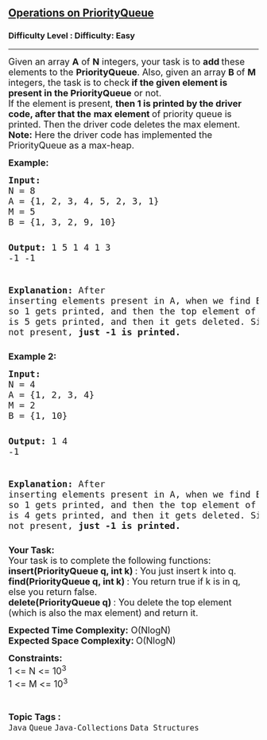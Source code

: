 <h2><a href="https://www.geeksforgeeks.org/problems/operations-on-priorityqueue/1?page=1&category=Stack,Queue&difficulty=Easy&status=unsolved&sortBy=submissions">Operations on PriorityQueue</a></h2><h3>Difficulty Level : Difficulty: Easy</h3><hr><div class="problems_problem_content__Xm_eO"><p><span style="font-size: 18px;">Given an array <strong>A</strong> of <strong>N</strong> integers, your task is to <strong>add </strong>these elements to the <strong>PriorityQueue</strong>. Also, given an array <strong>B </strong>of <strong>M</strong> integers, the task is to check<strong> if the given element is present in the PriorityQueue</strong> or not.<br>If the element is present, <strong>then 1 is printed by the driver code, after that the</strong> <strong>max element </strong>of priority queue is printed. Then the driver code deletes the max element.<br><strong>Note:</strong> Here the driver code has implemented the PriorityQueue as a max-heap.</span></p>
<p><strong><span style="font-size: 18px;">Example:</span></strong></p>
<pre><span style="font-size: 18px;"><strong>Input:</strong>
N = 8
A = {1, 2, 3, 4, 5, 2, 3, 1}
M = 5
B = {1, 3, 2, 9, 10}</span>

<span style="font-size: 18px;"><strong>Output:</strong>
1
5
1
4
1
3
-1
-1</span>

<span style="font-size: 18px;"><strong>Explanation:
</strong>After inserting elements present in A, when we find B[0]=1, 
which is present, so 1 gets printed, and then the 
top element of the PriorityQueue which is 5 gets 
printed, and then it gets deleted. Similarly, when 
element is not present,<strong> just -1 is printed.<br></strong></span></pre>
<p><span style="font-size: 18px;"><strong>Example 2:</strong></span></p>
<pre><span style="font-size: 18px;"><strong>Input:</strong>
N = 4
A = {1, 2, 3, 4}
M = 2
B = {1, 10}</span>

<span style="font-size: 18px;"><strong>Output:</strong>
1
4
-1</span>

<span style="font-size: 18px;"><strong>Explanation:
</strong>After inserting elements present in A, when we find B[0]=1, 
which is present, so 1 gets printed, and then the 
top element of the PriorityQueue which is 4 gets 
printed, and then it gets deleted. Similarly, when 
element is not present,<strong> just -1 is printed.</strong></span></pre>
<p><span style="font-size: 18px;"><strong>Your Task:</strong><br>Your task is to complete the following functions:<br><strong>insert(PriorityQueue q, int k) </strong>: You just insert k into q.<br><strong>find(PriorityQueue q, int k) </strong>: You return true if k is in q, else you return false.<br><strong>delete(PriorityQueue q) </strong>: You delete the top element (which is also the max element) and return it.</span></p>
<p><span style="font-size: 18px;"><strong>Expected Time Complexity:</strong> O(NlogN)<br><strong>Expected Space Complexity: </strong>O(NlogN)</span></p>
<p><span style="font-size: 18px;"><strong>Constraints:</strong><br>1 &lt;= N &lt;= 10<sup>3</sup><br>1 &lt;= M &lt;= 10<sup>3</sup></span></p></div><br><p><span style=font-size:18px><strong>Topic Tags : </strong><br><code>Java</code>&nbsp;<code>Queue</code>&nbsp;<code>Java-Collections</code>&nbsp;<code>Data Structures</code>&nbsp;